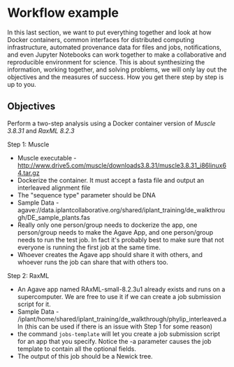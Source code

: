 # Workflow example

In this last section, we want to put everything together and look at how Docker containers, common interfaces for distributed computing infrastructure, automated provenance data for files and jobs, notifications, and even Jupyter Notebooks can work together to make a collaborative and reproducible environment for science.  This is about synthesizing the information, working together, and solving problems, we will only lay out the objectives and the measures of success.  How you get there step by step is up to you.

## Objectives

Perform a two-step analysis using a Docker container version of *Muscle 3.8.31* and *RaxML 8.2.3*

Step 1: Muscle

* Muscle executable - http://www.drive5.com/muscle/downloads3.8.31/muscle3.8.31_i86linux64.tar.gz
* Dockerize the container.  It must accept a fasta file and output an interleaved alignment file
* The "sequence type" parameter should be DNA
* Sample Data - agave://data.iplantcollaborative.org/shared/iplant_training/de_walkthrough/DE_sample_plants.fas
* Really only one person/group needs to dockerize the app, one person/group needs to make the Agave App, and one person/group needs to run the test job.  In fact it's probably best to make sure that not everyone is running the first job at the same time.
* Whoever creates the Agave app should share it with others, and whoever runs the job can share that with others too.

Step 2: RaxML

* An Agave app named RAxML-small-8.2.3u1 already exists and runs on a supercomputer.  We are free to use it if we can create a job submission script for it.
* Sample Data - /iplant/home/shared/iplant_training/de_walkthrough/phylip_interleaved.aln (this can be used if there is an issue with Step 1 for some reason)
* the command ```jobs-template``` will let you create a job submission script for an app that you specify.  Notice the -a parameter causes the job template to contain all the optional fields.
* The output of this job should be a Newick tree.